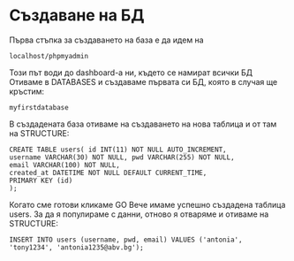 # Създаване на БД
Първа стъпка за създаването на база е да идем на 

    localhost/phpmyadmin
Този път води до dashboard-a ни, където се намират всички БД
Отиваме в DATABASES и създаваме първата си БД, която в случая ще кръстим:

    myfirstdatabase
В създадената база отиваме на създаването на нова таблица и от там на STRUCTURE:

    CREATE TABLE users( id INT(11) NOT NULL AUTO_INCREMENT,
    username VARCHAR(30) NOT NULL, pwd VARCHAR(255) NOT NULL,
    email VARCHAR(100) NOT NULL,
    created_at DATETIME NOT NULL DEFAULT CURRENT_TIME,
    PRIMARY KEY (id)
    );
Когато сме готови кликаме GO
Вече имаме успешно създадена таблица users. За да я популираме с данни, отново я отваряме и отиваме на STRUCTURE:

    INSERT INTO users (username, pwd, email) VALUES ('antonia', 'tony1234', 'antonia1235@abv.bg');
